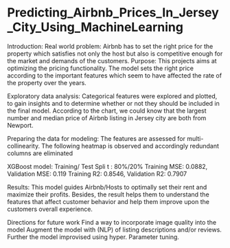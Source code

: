 # Predicting_Airbnb_Prices_In_Jersey_City_Using_MachineLearning

Introduction:
Real world problem: Airbnb has to set the right price for the property which satisfies not only the host but also is competitive enough for the market and demands of the customers.
Purpose: This projects aims at optimizing the pricing functionality. The model sets the right price according to the important features which seem to have affected the rate of the property over the years.


Exploratory data analysis:
Categorical features were explored and plotted, to gain insights and to determine whether or not they should be included in the final model.
According to the chart, we could know that the largest number and median price of Airbnb listing in Jersey city are both from Newport.



Preparing the data for modeling:
The features are assessed for multi-collinearity. The following heatmap is observed and accordingly redundant columns are eliminated



XGBoost model:
Training/ Test Spli t : 80%/20%
Training MSE: 0.0882, Validation MSE: 0.119 
Training R2: 0.8546,  Validation R2: 0.7907




Results:
This model guides Airbnb/Hosts to optimally set their rent and maximize their profits. Besides, the result helps them to understand the features that affect customer behavior and help them improve upon the customers overall experience.

Directions for future work
Find a way to incorporate image quality into the model
Augment the model with (NLP) of listing descriptions and/or reviews. Further the model improvised using hyper. Parameter tuning.
